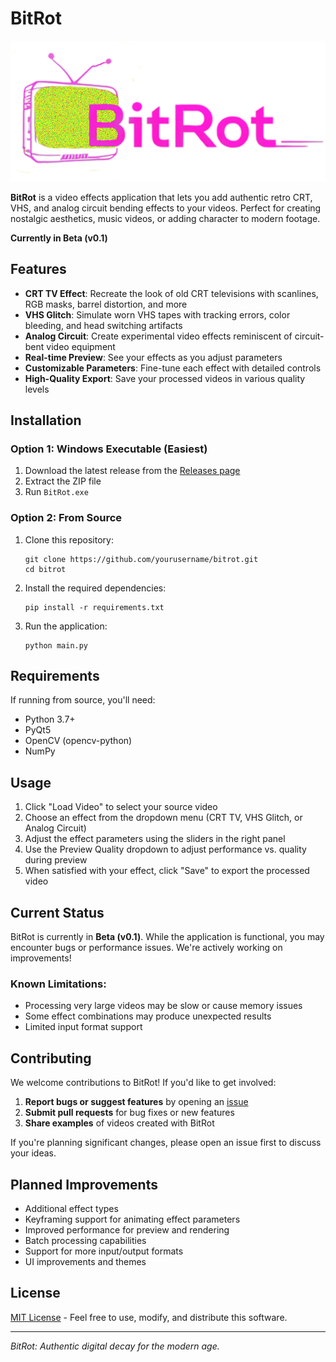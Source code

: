 # BitRot

![BitRot Logo](logo.png)

**BitRot** is a video effects application that lets you add authentic retro CRT, VHS, and analog circuit bending effects to your videos. Perfect for creating nostalgic aesthetics, music videos, or adding character to modern footage.

**Currently in Beta (v0.1)**

## Features

- **CRT TV Effect**: Recreate the look of old CRT televisions with scanlines, RGB masks, barrel distortion, and more
- **VHS Glitch**: Simulate worn VHS tapes with tracking errors, color bleeding, and head switching artifacts
- **Analog Circuit**: Create experimental video effects reminiscent of circuit-bent video equipment
- **Real-time Preview**: See your effects as you adjust parameters
- **Customizable Parameters**: Fine-tune each effect with detailed controls
- **High-Quality Export**: Save your processed videos in various quality levels

## Installation

### Option 1: Windows Executable (Easiest)

1. Download the latest release from the [Releases page](https://github.com/yourusername/bitrot/releases)
2. Extract the ZIP file
3. Run `BitRot.exe`

### Option 2: From Source

1. Clone this repository:
   ```
   git clone https://github.com/yourusername/bitrot.git
   cd bitrot
   ```

2. Install the required dependencies:
   ```
   pip install -r requirements.txt
   ```

3. Run the application:
   ```
   python main.py
   ```

## Requirements

If running from source, you'll need:

- Python 3.7+
- PyQt5
- OpenCV (opencv-python)
- NumPy

## Usage

1. Click "Load Video" to select your source video
2. Choose an effect from the dropdown menu (CRT TV, VHS Glitch, or Analog Circuit)
3. Adjust the effect parameters using the sliders in the right panel
4. Use the Preview Quality dropdown to adjust performance vs. quality during preview
5. When satisfied with your effect, click "Save" to export the processed video

## Current Status

BitRot is currently in **Beta (v0.1)**. While the application is functional, you may encounter bugs or performance issues. We're actively working on improvements!

### Known Limitations:

- Processing very large videos may be slow or cause memory issues
- Some effect combinations may produce unexpected results
- Limited input format support

## Contributing

We welcome contributions to BitRot! If you'd like to get involved:

1. **Report bugs or suggest features** by opening an [issue](https://github.com/yourusername/bitrot/issues)
2. **Submit pull requests** for bug fixes or new features
3. **Share examples** of videos created with BitRot

If you're planning significant changes, please open an issue first to discuss your ideas.

## Planned Improvements

- Additional effect types
- Keyframing support for animating effect parameters
- Improved performance for preview and rendering
- Batch processing capabilities
- Support for more input/output formats
- UI improvements and themes

## License

[MIT License](LICENSE) - Feel free to use, modify, and distribute this software.

---

*BitRot: Authentic digital decay for the modern age.* 